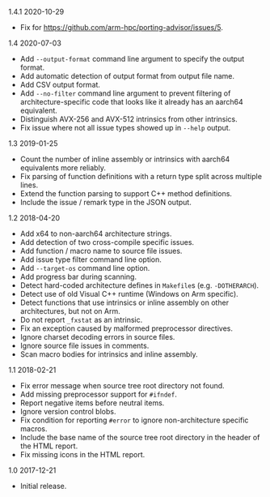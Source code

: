 1.4.1 2020-10-29

  * Fix for https://github.com/arm-hpc/porting-advisor/issues/5.

1.4 2020-07-03

  * Add `--output-format` command line argument to specify the output format.
  * Add automatic detection of output format from output file name.
  * Add CSV output format.
  * Add `--no-filter` command line argument to prevent filtering of
    architecture-specific code that looks like it already has an aarch64
    equivalent.
  * Distinguish AVX-256 and AVX-512 intrinsics from other intrinsics.
  * Fix issue where not all issue types showed up in `--help` output.

1.3 2019-01-25

  * Count the number of inline assembly or intrinsics with aarch64 equivalents
    more reliably.
  * Fix parsing of function definitions with a return type split across multiple
    lines.
  * Extend the function parsing to support C++ method definitions.
  * Include the issue / remark type in the JSON output.

1.2 2018-04-20

  * Add x64 to non-aarch64 architecture strings.
  * Add detection of two cross-compile specific issues.
  * Add function / macro name to source file issues.
  * Add issue type filter command line option.
  * Add `--target-os` command line option.
  * Add progress bar during scanning.
  * Detect hard-coded architecture defines in `Makefile`s (e.g. `-DOTHERARCH`).
  * Detect use of old Visual C++ runtime (Windows on Arm specific).
  * Detect functions that use intrinsics or inline assembly on other
    architectures, but not on Arm.
  * Do not report `_fxstat` as an intrinsic.
  * Fix an exception caused by malformed preprocessor directives.
  * Ignore charset decoding errors in source files.
  * Ignore source file issues in comments.
  * Scan macro bodies for intrinsics and inline assembly.

1.1 2018-02-21

  * Fix error message when source tree root directory not found.
  * Add missing preprocessor support for `#ifndef`.
  * Report negative items before neutral items.
  * Ignore version control blobs.
  * Fix condition for reporting `#error` to ignore non-architecture specific macros.
  * Include the base name of the source tree root directory in the header of the HTML report.
  * Fix missing icons in the HTML report.

1.0 2017-12-21

  * Initial release.
